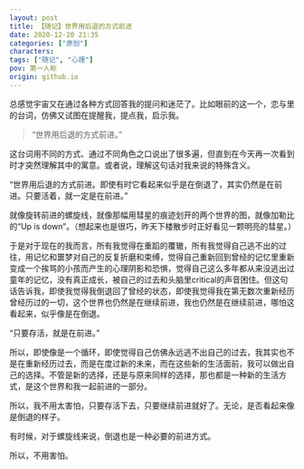 ```yaml
---
layout: post
title: 【随记】世界用后退的方式前进
date: 2020-12-20 21:35
categories: ["原创"]
characters: 
tags: ["随记", "心理"]
pov: 第一人称
origin: github.io
---
```


总感觉宇宙又在通过各种方式回答我的提问和迷茫了。比如眼前的这一个，恋与里的台词，仿佛又试图在提醒我，提点我，启示我。

> “世界用后退的方式前进。”

这台词用不同的方式、通过不同角色之口说出了很多遍，但直到在今天再一次看到时才突然理解其中的寓意。或者说，理解这句话对我来说的特殊含义。

“世界用后退的方式前进。即使有时它看起来似乎是在倒退了，其实仍然是在前进。只要活着，就一定是在前进。”

就像旋转前进的螺旋线，就像那幅用彗星的痕迹划开的两个世界的图，就像加勒比的“Up is down”。（想起来也是很巧，昨天下楼散步时正好看见一颗明亮的彗星。）

于是对于现在的我而言，所有我觉得在重蹈的覆辙，所有我觉得自己逃不出的过往，用记忆和噩梦对自己的反复折磨和束缚，觉得自己重新回到曾经的记忆里重新变成一个挨骂的小孩而产生的心理阴影和恐惧，觉得自己这么多年都从来没逃出过童年的记忆，没有真正成长，被自己的过去和头脑里critical的声音困住。但这句话告诉我，即使我觉得我倒退回了曾经的状态，即使我觉得我在第无数次重新经历曾经历过的一切，这个世界也仍然是在继续前进，我也仍然是在继续前进，哪怕这看起来，似乎像是在倒退。

“只要存活，就是在前进。”

所以，即使像是一个循环，即使觉得自己仿佛永远逃不出自己的过去，我其实也不是在重新经历过去，而是在度过新的未来，而在这些新的生活面前，我可以做出自己的选择。不管是新的选择，还是与原来同样的选择，那也都是一种新的生活方式，是这个世界和我一起前进的一部分。

所以，我不用太害怕，只要存活下去，只要继续前进就好了。无论，是否看起来像是倒退的样子。

有时候，对于螺旋线来说，倒退也是一种必要的前进方式。

所以，不用害怕。
